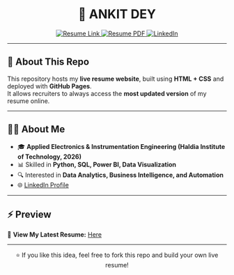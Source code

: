 <h1 align="center">💼 ANKIT DEY</h1>

<p align="center">
  <a href="https://ankit00u.github.io/Live-Resume/" target="_blank">
    <img src="https://img.shields.io/badge/View-Resume-blue?style=for-the-badge" alt="Resume Link"/>
  </a>
  <a href="https://raw.githubusercontent.com/ankit00u/Live-Resume/main/resume.pdf" download>
    <img src="https://img.shields.io/badge/Download-RESUME-green?style=for-the-badge" alt="Resume PDF"/>
  </a>
  <a href="https://www.linkedin.com/in/ankit-dey-564111366/" target="_blank">
    <img src="https://img.shields.io/badge/LinkedIn-Profile-blue?style=for-the-badge&logo=linkedin" alt="LinkedIn"/>
  </a>
</p>

---

## 📌 About This Repo
This repository hosts my **live resume website**, built using **HTML + CSS** and deployed with **GitHub Pages**.  
It allows recruiters to always access the **most updated version** of my resume online.  

---

## 👨‍💻 About Me
- 🎓 **Applied Electronics & Instrumentation Engineering (Haldia Institute of Technology, 2026)**  
- 📊 Skilled in **Python, SQL, Power BI, Data Visualization**  
- 🔍 Interested in **Data Analytics, Business Intelligence, and Automation**  
- 🌐 [LinkedIn Profile](https://www.linkedin.com/in/ankit-dey-564111366/)  

---

## ⚡ Preview
🔗 **View My Latest Resume:** [Here](https://ankit00u.github.io/Live-Resume/)  

---

<p align="center">⭐ If you like this idea, feel free to fork this repo and build your own live resume!</p>

